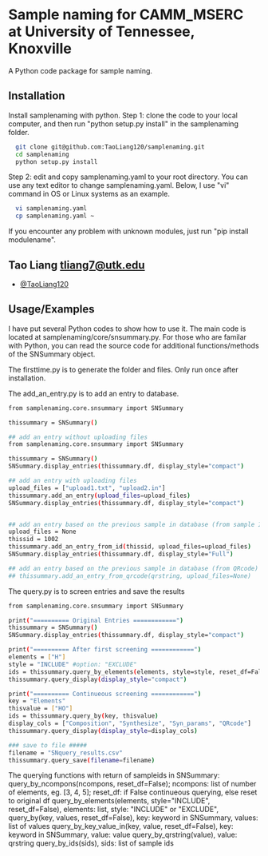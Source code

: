 
# Sample naming for CAMM_MSERC at University of Tennessee, Knoxville

A Python code package for sample naming.


## Installation

Install samplenaming with python. 
Step 1: clone the code to your local computer, and then run "python setup.py install" in the samplenaming folder.
```bash
  git clone git@github.com:TaoLiang120/samplenaming.git
  cd samplenaming
  python setup.py install
```
Step 2: edit and copy samplenaming.yaml to your root directory. You can use any text editor to change samplenaming.yaml. Below,  I use "vi" command in OS or Linux systems as an example.
```bash
  vi samplenaming.yaml 
  cp samplenaming.yaml ~
```
If you encounter any problem with unknown modules, just run "pip install modulename".   
## Tao Liang  tliang7@utk.edu

- [@TaoLiang120](https://github.com/TaoLiang120/samplenaming)


## Usage/Examples

I have put several Python codes to show how to use it. The main code is located at samplenaming/core/snsummary.py. For those who are familar with Python, you can read the source code for additional functions/methods of the SNSummary object.

The firsttime.py is to generate the folder and files. Only run once after installation.

The add_an_entry.py is to add an entry to database. 
```bash
from samplenaming.core.snsummary import SNSummary

thissummary = SNSummary()

## add an entry without uploading files
from samplenaming.core.snsummary import SNSummary

thissummary = SNSummary()
SNSummary.display_entries(thissummary.df, display_style="compact")

## add an entry with uploading files
upload_files = ["upload1.txt", "upload2.in"]
thissummary.add_an_entry(upload_files=upload_files)
SNSummary.display_entries(thissummary.df, display_style="compact")


## add an entry based on the previous sample in database (from sample ID)
upload_files = None
thissid = 1002
thissummary.add_an_entry_from_id(thissid, upload_files=upload_files)
SNSummary.display_entries(thissummary.df, display_style="Full")

## add an entry based on the previous sample in database (from QRcode)
## thissummary.add_an_entry_from_qrcode(qrstring, upload_files=None)
```

The query.py is to screen entries and save the results
```bash
from samplenaming.core.snsummary import SNSummary

print("========== Original Entries ============")
thissummary = SNSummary()
SNSummary.display_entries(thissummary.df, display_style="compact")

print("========== After first screening ============")
elements = ["H"]
style = "INCLUDE" #option: "EXCLUDE"
ids = thissummary.query_by_elements(elements, style=style, reset_df=False)
thissummary.query_display(display_style="compact")

print("========== Continueous screening ============")
key = "Elements"
thisvalue = ["HO"]
ids = thissummary.query_by(key, thisvalue)
display_cols = ["Composition", "Synthesize", "Syn_params", "QRcode"]
thissummary.query_display(display_style=display_cols)

### save to file #####
filename = "SNquery_results.csv"
thissummary.query_save(filename=filename)
```

The querying functions with return of sampleids in SNSummary:
query_by_ncompons(ncompons, reset_df=False); ncompons: list of number of elements, eg. [3, 4, 5]; reset_df: if False continueous querying, else reset to original df
query_by_elements(elements, style="INCLUDE", reset_df=False), elements: list, style: "INCLUDE" or "EXCLUDE", 
query_by(key, values, reset_df=False), key: keyword in SNSummary, values: list of values 
query_by_key_value_in(key, value, reset_df=False), key: keyword in SNSummary, value: value 
query_by_qrstring(value), value: qrstring
query_by_ids(sids), sids: list of sample ids
